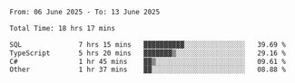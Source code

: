 <!--START_SECTION:waka-->

```txt
From: 06 June 2025 - To: 13 June 2025

Total Time: 18 hrs 17 mins

SQL              7 hrs 15 mins   ▓▓▓▓▓▓▓▓▓▓░░░░░░░░░░░░░░░   39.69 %
TypeScript       5 hrs 20 mins   ▓▓▓▓▓▓▓▒░░░░░░░░░░░░░░░░░   29.16 %
C#               1 hr 45 mins    ▓▓▒░░░░░░░░░░░░░░░░░░░░░░   09.61 %
Other            1 hr 37 mins    ▓▓░░░░░░░░░░░░░░░░░░░░░░░   08.88 %
```

<!--END_SECTION:waka-->
